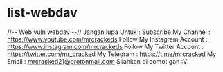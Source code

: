 # list-webdav
//-- Web vuln webdav --//  Jangan lupa Untuk :  Subscribe My Channel : https://www.youtube.com/mrcrackeds Follow My Instagram Account : https://www.instagram.com/mrcrackeds Follow My Twitter Account : https://twitter.com/mr_cracked My Telegram : https://t.me/mrcracked My Email : mrcracked21@protonmail.com  Silahkan di comot gan :V
